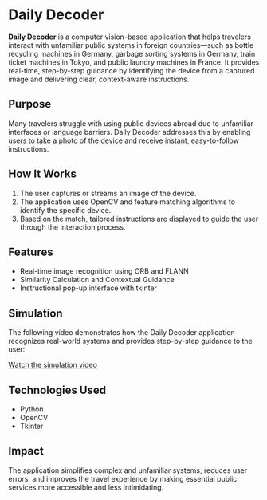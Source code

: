 # Daily Decoder

**Daily Decoder** is a computer vision–based application that helps travelers interact with unfamiliar public systems in foreign countries—such as bottle recycling machines in Germany, garbage sorting systems in Germany, train ticket machines in Tokyo, and public laundry machines in France. It provides real-time, step-by-step guidance by identifying the device from a captured image and delivering clear, context-aware instructions.
## Purpose

Many travelers struggle with using public devices abroad due to unfamiliar interfaces or language barriers. Daily Decoder addresses this by enabling users to take a photo of the device and receive instant, easy-to-follow instructions.

## How It Works

1. The user captures or streams an image of the device.
2. The application uses OpenCV and feature matching algorithms to identify the specific device.
3. Based on the match, tailored instructions are displayed to guide the user through the interaction process.

## Features

- Real-time image recognition using ORB and FLANN
- Similarity Calculation and Contextual Guidance
- Instructional pop-up interface with tkinter

## Simulation
The following video demonstrates how the Daily Decoder application recognizes real-world systems and provides step-by-step guidance to the user:

[Watch the simulation video](simulation/Simulation.mp4)



## Technologies Used

- Python
- OpenCV
- Tkinter

## Impact

The application simplifies complex and unfamiliar systems, reduces user errors, and improves the travel experience by making essential public services more accessible and less intimidating.
